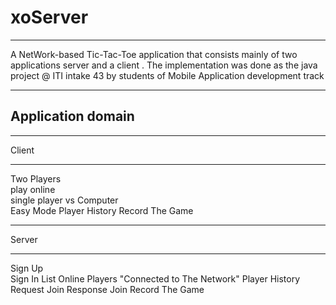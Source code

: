 # xoServer
________________________

A NetWork-based Tic-Tac-Toe application that consists mainly of two applications server and a client .
The implementation was done as the java project @ ITI intake 43 by students of Mobile Application development track 

________________________
## Application domain
________________________

Client                       
________________________  
                        
Two Players                   
play online                  
single player vs Computer     
Easy Mode 
Player History 
Record The Game 

________________________
Server
________________________
Sign Up             
Sign In
List Online Players "Connected to The Network"
Player History 
Request Join 
Response Join
Record The Game
